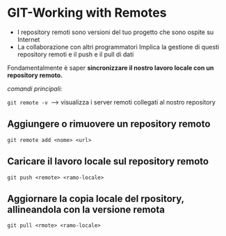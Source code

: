 # GIT-Working with Remotes
- I repository remoti sono versioni del tuo progetto che sono ospite su Internet
- La collaborazione con altri programmatori Implica la gestione di questi repository remoti e il push e il pull di dati

Fondamentalmente è saper **sincronizzare il nostro lavoro locale con un repository remoto.**

*comandi principali:*

`git remote -v `--> visualizza i server remoti collegati al nostro repository
## Aggiungere o rimuovere un repository remoto
` git remote add <nome> <url> `
## Caricare il lavoro locale sul repository remoto
` git push <remote> <ramo-locale> `
## Aggiornare la copia locale del rpository, allineandola con la versione remota
` git pull <rmote> <ramo-locale> `
